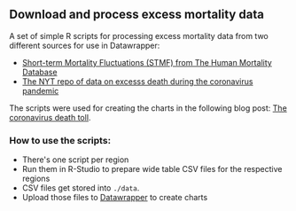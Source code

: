 ## Download and process excess mortality data

A set of simple R scripts for processing excess mortality data from two different sources for use in Datawrapper:

- [Short-term Mortality Fluctuations (STMF) from The Human Mortality Database](https://mortality.org)
- [The NYT repo of data on excesss death during the coronavirus pandemic](https://github.com/nytimes/covid-19-data/tree/master/excess-deaths)

The scripts were used for creating the charts in the following blog post: [The coronavirus death toll](https://blog.datawrapper.de/weekly-chart-covid19-excess-mortality/).

### How to use the scripts: 

- There's one script per region
- Run them in R-Studio to prepare wide table CSV files for the respective regions
- CSV files get stored into `./data`. 
- Upload those files to [Datawrapper](https://datawrapper.de) to create charts
